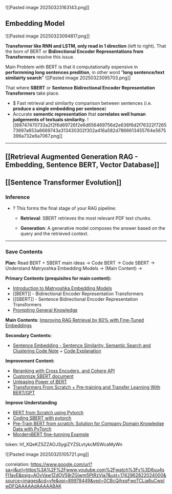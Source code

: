 ![[Pasted image 20250323163143.png]]

## Embedding Model
![[Pasted image 20250323094817.png]]
 
**Transformer like RNN and LSTM, only read in 1 direction** (left to right). That the born of BERT or **Bidirectional Encoder Representations from Transformers** resolve this issue. 

Main Problem with BERT is that it computationally expensive in **performming long sentences predition**, in other word "**long sentence/text similairty search**"
![[Pasted image 20250323095703.png]]

That where **SBERT** or **Sentence Bidirectional Encoder Representation Transformers** take place. 
+ $ Fast retrieval and similarity comparison between sentences (i.e. **produce a single embedding per sentence**)
+ Accurate **sementic representation** that **correlates well human judgements of textuals similarity.**
![[68747470733a2f2f6d69726f2e6d656469756d2e636f6d2f76322f726573697a653a6669743a313430302f302a416a582d7866613455764e5675396a732e6a7067.png]]

---
## [[Retrieval Augmented Generation RAG - Embedding, Sentence BERT, Vector Database]] 
## [[Sentence Transformer Evolution]]

### Inference
+ ? This forms the final stage of your RAG pipeline:
	- **Retrieval**: SBERT retrieves the most relevant PDF text chunks.
	    
	- **Generation**: A generative model composes the answer based on the query and the retrieved context.

---
### Save Contents
**Plan:** Read BERT + SBERT main ideas -> Code BERT -> Code SBERT -> Understand Matryoshka Embedding Models -> (Main Content) ->   

**Primary Contents (prequisites for main content):**
+ [Introduction to Matryoshka Embedding Models](https://huggingface.co/blog/matryoshka)
+ [[BERT]] - Bidirectional Encoder Representation Transformers
+ [[SBERT]] - Sentence Bidirectional Encoder Representation Transformers
+ [Prompting General Knowledge](https://huyenchip.com/2024/01/16/sampling.html)


**Main Contents**: [Improving RAG Retrieval by 60% with Fine-Tuned Embeddings](https://www.youtube.com/watch?v=v28Pu7hsJ0s)

**Secondary Contents:** 
+ [Sentence Embedding - Sentence Similarity, Semantic Search and Clustering Code Note](https://github.com/PradipNichite/Youtube-Tutorials/blob/main/Youtube_Course_Sentence_Transformers.ipynb) + [Code Explanation](https://www.youtube.com/watch?v=OlhNZg4gOvA)

**Improvement Content:**
+ [Reranking with Cross Encoders, and Cohere API](https://www.youtube.com/watch?v=ZFbaA9eM0uo)
+ [Customize SBERT document](https://sbert.net/docs/sentence_transformer/training_overview.html#trainer)
+ [Unleasing Power of BERT](https://arize.com/blog-course/unleashing-bert-transformer-model-nlp/)
+ [Transformers From Scratch + Pre-training and Transfer Learning With BERT/GPT](https://youtu.be/acxqoltilME?si=cXNSpTwz5NR2M7HO)


**Improve Understanding**
+ [BERT from Scratch using Pytorch](https://www.youtube.com/watch?v=v5cyVwAXR1I)
+ [Coding SBERT with pytorch](https://www.youtube.com/results?search_query=Coding+BERT+from+scratch)
+ [Pre-Train BERT from scratch: Solution for Company Domain Knowledge Data with  PyTorch](https://www.youtube.com/watch?v=IcrN_L2w0_Y)
+ [MordernBERT fine-tunning Example](https://colab.research.google.com/drive/1iWIruk02fGib9RZWdS51SJStIrHx4hMK?usp=sharing#scrollTo=Kphi220PlmDb)

token: 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

![[Pasted image 20250325105721.png]]

correlation: https://www.google.com/url?sa=i&url=https%3A%2F%2Fwww.youtube.com%2Fwatch%3Fv%3D6uu4sFl1avE&psig=AOvVaw1ZdOV58rZGiwm5PtRzVja7&ust=1742962822024000&source=images&cd=vfe&opi=89978449&ved=0CBcQjhxqFwoTCLia6uCwpIwDFQAAAAAdAAAAABAK

